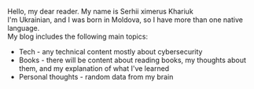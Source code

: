 Hello, my dear reader. My name is Serhii ximerus Khariuk  
I'm Ukrainian, and I was born in Moldova, so I have more than one native language.    
My blog includes the following main topics:  
* Tech - any technical content mostly about cybersecurity
* Books - there will be content about reading books, my thoughts about them, and my explanation of what I've learned
* Personal thoughts - random data from my brain
